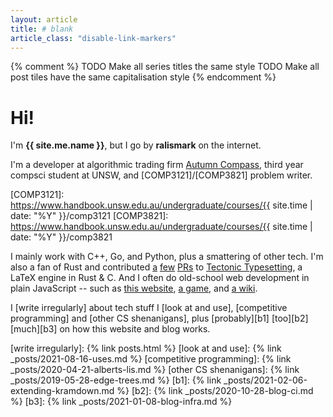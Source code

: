 ```yaml
---
layout: article
title: # blank
article_class: "disable-link-markers"
---
```


{% comment %}
TODO Make all series titles the same style
TODO Make all post tiles have the same capitalisation style
{% endcomment %}

# Hi!

I'm **{{ site.me.name }}**, but I go by **ralismark** on the internet.

I'm a developer at algorithmic trading firm [Autumn Compass], third year compsci student at UNSW, and [COMP3121]/[COMP3821] problem writer.

[Autumn Compass]: https://autumncompass.com/
[COMP3121]: https://www.handbook.unsw.edu.au/undergraduate/courses/{{ site.time | date: "%Y" }}/comp3121
[COMP3821]: https://www.handbook.unsw.edu.au/undergraduate/courses/{{ site.time | date: "%Y" }}/comp3821

I mainly work with C++, Go, and Python, plus a smattering of other tech.
I'm also a fan of Rust and contributed [a][pr1] [few][pr2] [PRs][pr3] to [Tectonic Typesetting], a LaTeX engine in Rust &amp; C.
And I often do old-school web development in plain JavaScript -- such as [this website], [a game], and [a wiki].

<!-- no http: here to remove line noise -->
[pr1]: //github.com/tectonic-typesetting/tectonic/pull/635
[pr2]: //github.com/tectonic-typesetting/tectonic/pull/657
[pr3]: //github.com/tectonic-typesetting/tectonic/pull/643
[Tectonic Typesetting]: https://tectonic-typesetting.github.io/
[this website]: /
[a game]: /webgames/basalt-bashers/
[a wiki]: /ibis-wiki/static/

I [write irregularly] about tech stuff I [look at and use], [competitive programming] and [other CS shenanigans], plus [probably][b1] [too][b2] [much][b3] on how this website and blog works.

[write irregularly]: {% link posts.html %}
[look at and use]: {% link _posts/2021-08-16-uses.md %}
[competitive programming]: {% link _posts/2020-04-21-alberts-lis.md %}
[other CS shenanigans]: {% link _posts/2019-05-28-edge-trees.md %}
[b1]: {% link _posts/2021-02-06-extending-kramdown.md %}
[b2]: {% link _posts/2020-10-28-blog-ci.md %}
[b3]: {% link _posts/2021-01-08-blog-infra.md %}
